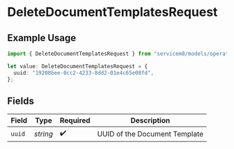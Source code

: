 # DeleteDocumentTemplatesRequest

## Example Usage

```typescript
import { DeleteDocumentTemplatesRequest } from "servicem8/models/operations";

let value: DeleteDocumentTemplatesRequest = {
  uuid: "19208bee-0cc2-4233-8dd2-01e4c65e08fd",
};
```

## Fields

| Field                         | Type                          | Required                      | Description                   |
| ----------------------------- | ----------------------------- | ----------------------------- | ----------------------------- |
| `uuid`                        | *string*                      | :heavy_check_mark:            | UUID of the Document Template |